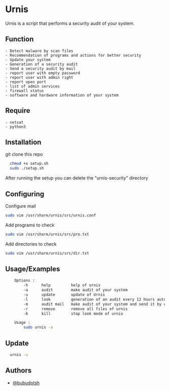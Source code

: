 
# Urnis

Urnis is a script that performs a security audit of your system.


## Function
    - Detect malware by scan files
    - Recommendation of programs and actions for better security
    - Update your system
    - Generation of a security audit
    - Send a security audit by mail
    - report user with empty password
    - report user with admin right
    - report open port
    - list of admin services
    - firewall status
    - software and hardware information of your system


## Require
    - netsat
    - python3


## Installation

git clone this repo

```bash
  chmod +x setup.sh
  sudo ./setup.sh
```
After running the setup you can delete the "urnis-security" directory



## Configuring

Configure mail

```bash
sudo vim /usr/share/urnis/src/urnis.conf
```

Add programs to check
```bash
sudo vim /usr/share/urnis/src/pro.txt
```

Add directories to check
```bash
sudo vim /usr/share/urnis/src/dir.txt
```


## Usage/Examples

```bash
    Options : 
        -h      help         help of urnis
        -a      audit        make audit of your system
        -u      update       update of Urnis
        -l      look         generation of an audit every 12 hours automatically
        -m      audit mail   make audit of your system and send it by email
        -r      remove       remove all files of urnis
        -k      kill         stop look mode of urnis

    Usage :
        sudo urnis -a
```

## Update

```bash
  urnis -u
```


## Authors

- [@bubudotsh](https://www.github.com/bubudotsh)
